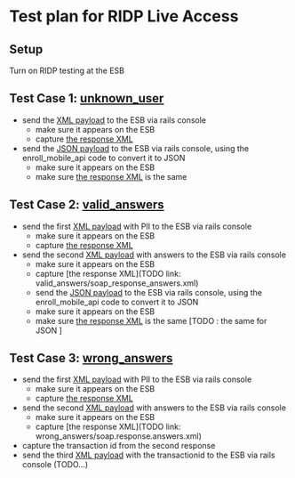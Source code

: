# Test plan for RIDP Live Access

## Setup

Turn on RIDP testing at the ESB

## Test Case 1: [unknown_user](https://github.com/dchealthlink/HBX-mobile-app-APIs/tree/master/static/ridp/live_test/unknown_user)
- send the [XML payload](https://raw.githubusercontent.com/dchealthlink/HBX-mobile-app-APIs/master/static/ridp/live_test/unknown_user/soap.request.xml) to the ESB via rails console
  - make sure it appears on the ESB
  - capture [the response XML](https://github.com/dchealthlink/HBX-mobile-app-APIs/blob/master/static/ridp/live_test/unknown_user/soap.response.xml)
- send the [JSON payload](https://raw.githubusercontent.com/dchealthlink/HBX-mobile-app-APIs/master/static/ridp/live_test/unknown_user/converted.request.json) to the ESB via rails console, using the enroll_mobile_api code to convert it to JSON 
  - make sure it appears on the ESB
  - make sure [the response XML](https://github.com/dchealthlink/HBX-mobile-app-APIs/blob/master/static/ridp/live_test/unknown_user/soap.response.xml) is the same

## Test Case 2: [valid_answers](https://github.com/dchealthlink/HBX-mobile-app-APIs/tree/master/static/ridp/live_test/valid_answers)
- send the first [XML payload](https://raw.githubusercontent.com/dchealthlink/HBX-mobile-app-APIs/master/static/ridp/live_test/valid_answers/soap.request.xml) with PII to the ESB via rails console
  - make sure it appears on the ESB
  - capture [the response XML](https://raw.githubusercontent.com/dchealthlink/HBX-mobile-app-APIs/master/static/ridp/live_test/valid_answers/soap.response.xml)
- send the second [XML payload](https://raw.githubusercontent.com/dchealthlink/HBX-mobile-app-APIs/master/static/ridp/live_test/valid_answers/soap.answers.request.xml) with answers to the ESB via rails console
  - make sure it appears on the ESB
  - capture [the response XML](TODO link: valid_answers/soap_response_answers.xml)
  - send the [JSON payload](https://raw.githubusercontent.com/dchealthlink/HBX-mobile-app-APIs/master/static/ridp/live_test/valid_answers/converted.request.json) to the ESB via rails console, using the enroll_mobile_api code to convert it to JSON
  - make sure it appears on the ESB
  - make sure [the response XML](https://raw.githubusercontent.com/dchealthlink/HBX-mobile-app-APIs/master/static/ridp/live_test/valid_answers/soap.response.xml) is the same
  [TODO : the same for JSON ]
  
## Test Case 3: [wrong_answers](https://github.com/dchealthlink/HBX-mobile-app-APIs/tree/master/static/ridp/live_test/wrong_answers)
- send the first [XML payload](https://raw.githubusercontent.com/dchealthlink/HBX-mobile-app-APIs/master/static/ridp/live_test/wrong_answers/soap.request.xml) with PII to the ESB via rails console
  - make sure it appears on the ESB
  - capture [the response XML]()
- send the second [XML payload](https://raw.githubusercontent.com/dchealthlink/HBX-mobile-app-APIs/master/static/ridp/live_test/wrong_answers/soap.answers.request.xml) with answers to the ESB via rails console
  - make sure it appears on the ESB
  - capture [the response XML](TODO link: wrong_answers/soap.response.answers.xml)
- capture the transaction id from the second response
- send the third [XML payload](https://raw.githubusercontent.com/dchealthlink/HBX-mobile-app-APIs/master/static/ridp/live_test/wrong_answers/soap.override.request.xml) with the transactionid to the ESB via rails console
(TODO...)





